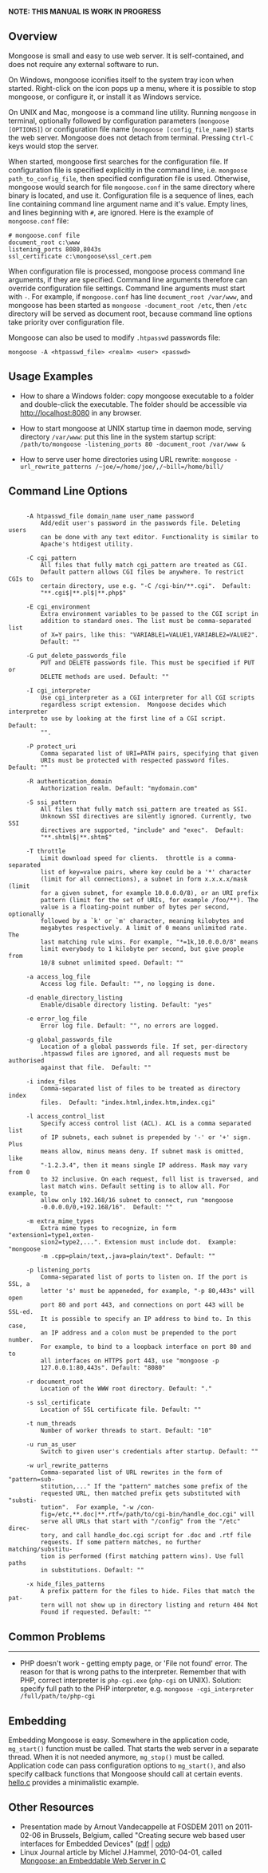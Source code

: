 
**NOTE: THIS MANUAL IS WORK IN PROGRESS**

## Overview

Mongoose is small and easy to use web server. It is self-contained, and does
not require any external software to run.

On Windows, mongoose iconifies itself to the system tray icon when started.
Right-click on the icon pops up a menu, where it is possible to stop
mongoose, or configure it, or install it as Windows service.

On UNIX and Mac, mongoose is a command line utility. Running `mongoose` in
terminal, optionally followed by configuration parameters
(`mongoose [OPTIONS]`) or configuration file name
(`mongoose [config_file_name]`) starts the
web server. Mongoose does not detach from terminal. Pressing `Ctrl-C` keys
would stop the server.

When started, mongoose first searches for the configuration file.
If configuration file is specified explicitly in the command line, i.e.
`mongoose path_to_config_file`, then specified configuration file is used.
Otherwise, mongoose would search for file `mongoose.conf` in the same directory
where binary is located, and use it.
Configuration file is a sequence of lines, each line containing
command line argument name and it's value. Empty lines, and lines beginning
with `#`, are ignored. Here is the example of `mongoose.conf` file:

    # mongoose.conf file
    document_root c:\www
    listening_ports 8080,8043s
    ssl_certificate c:\mongoose\ssl_cert.pem

When configuration file is processed, mongoose process command line arguments,
if they are specified. Command line arguments therefore can override
configuration file settings. Command line arguments must start with `-`.
For example, if `mongoose.conf` has line
`document_root /var/www`, and mongoose has been started as
`mongoose -document_root /etc`, then `/etc` directory will be served as
document root, because command line options take priority over
configuration file.

Mongoose can also be used to modify `.htpasswd` passwords file:

    mongoose -A <htpasswd_file> <realm> <user> <passwd>

## Usage Examples

- How to share a Windows folder: copy mongoose executable to a folder and
  double-click the executable. The folder should be accessible via
  [http://localhost:8080](http://localhost:8080) in any browser.

- How to start mongoose at UNIX startup time in daemon mode, serving
  directory `/var/www`: put this line in the system startup script:
  `/path/to/mongoose -listening_ports 80 -document_root /var/www &`

- How to serve user home directories using URL rewrite:
  `mongoose -url_rewrite_patterns /~joe/=/home/joe/,/~bill=/home/bill/`

## Command Line Options
```

     -A htpasswd_file domain_name user_name password
         Add/edit user's password in the passwords file. Deleting users
         can be done with any text editor. Functionality is similar to
         Apache's htdigest utility.

     -C cgi_pattern
         All files that fully match cgi_pattern are treated as CGI.
         Default pattern allows CGI files be anywhere. To restrict CGIs to
         certain directory, use e.g. "-C /cgi-bin/**.cgi".  Default:
         "**.cgi$|**.pl$|**.php$"

     -E cgi_environment
         Extra environment variables to be passed to the CGI script in
         addition to standard ones. The list must be comma-separated list
         of X=Y pairs, like this: "VARIABLE1=VALUE1,VARIABLE2=VALUE2".
         Default: ""

     -G put_delete_passwords_file
         PUT and DELETE passwords file. This must be specified if PUT or
         DELETE methods are used. Default: ""

     -I cgi_interpreter
         Use cgi_interpreter as a CGI interpreter for all CGI scripts
         regardless script extension.  Mongoose decides which interpreter
         to use by looking at the first line of a CGI script.  Default:
         "".

     -P protect_uri
         Comma separated list of URI=PATH pairs, specifying that given
         URIs must be protected with respected password files. Default: ""

     -R authentication_domain
         Authorization realm. Default: "mydomain.com"

     -S ssi_pattern
         All files that fully match ssi_pattern are treated as SSI.
         Unknown SSI directives are silently ignored. Currently, two SSI
         directives are supported, "include" and "exec".  Default:
         "**.shtml$|**.shtm$"

     -T throttle
         Limit download speed for clients.  throttle is a comma-separated
         list of key=value pairs, where key could be a '*' character
         (limit for all connections), a subnet in form x.x.x.x/mask (limit
         for a given subnet, for example 10.0.0.0/8), or an URI prefix
         pattern (limit for the set of URIs, for example /foo/**). The
         value is a floating-point number of bytes per second, optionally
         followed by a `k' or `m' character, meaning kilobytes and
         megabytes respectively. A limit of 0 means unlimited rate. The
         last matching rule wins. For example, "*=1k,10.0.0.0/8" means
         limit everybody to 1 kilobyte per second, but give people from
         10/8 subnet unlimited speed. Default: ""

     -a access_log_file
         Access log file. Default: "", no logging is done.

     -d enable_directory_listing
         Enable/disable directory listing. Default: "yes"

     -e error_log_file
         Error log file. Default: "", no errors are logged.

     -g global_passwords_file
         Location of a global passwords file. If set, per-directory
         .htpasswd files are ignored, and all requests must be authorised
         against that file.  Default: ""

     -i index_files
         Comma-separated list of files to be treated as directory index
         files.  Default: "index.html,index.htm,index.cgi"

     -l access_control_list
         Specify access control list (ACL). ACL is a comma separated list
         of IP subnets, each subnet is prepended by '-' or '+' sign. Plus
         means allow, minus means deny. If subnet mask is omitted, like
         "-1.2.3.4", then it means single IP address. Mask may vary from 0
         to 32 inclusive. On each request, full list is traversed, and
         last match wins. Default setting is to allow all. For example, to
         allow only 192.168/16 subnet to connect, run "mongoose
         -0.0.0.0/0,+192.168/16".  Default: ""

     -m extra_mime_types
         Extra mime types to recognize, in form "extension1=type1,exten-
         sion2=type2,...". Extension must include dot.  Example: "mongoose
         -m .cpp=plain/text,.java=plain/text". Default: ""

     -p listening_ports
         Comma-separated list of ports to listen on. If the port is SSL, a
         letter 's' must be appeneded, for example, "-p 80,443s" will open
         port 80 and port 443, and connections on port 443 will be SSL-ed.
         It is possible to specify an IP address to bind to. In this case,
         an IP address and a colon must be prepended to the port number.
         For example, to bind to a loopback interface on port 80 and to
         all interfaces on HTTPS port 443, use "mongoose -p
         127.0.0.1:80,443s". Default: "8080"

     -r document_root
         Location of the WWW root directory. Default: "."

     -s ssl_certificate
         Location of SSL certificate file. Default: ""

     -t num_threads
         Number of worker threads to start. Default: "10"

     -u run_as_user
         Switch to given user's credentials after startup. Default: ""

     -w url_rewrite_patterns
         Comma-separated list of URL rewrites in the form of "pattern=sub-
         stitution,..." If the "pattern" matches some prefix of the
         requested URL, then matched prefix gets substituted with "substi-
         tution".  For example, "-w /con-
         fig=/etc,**.doc|**.rtf=/path/to/cgi-bin/handle_doc.cgi" will
         serve all URLs that start with "/config" from the "/etc" direc-
         tory, and call handle_doc.cgi script for .doc and .rtf file
         requests. If some pattern matches, no further matching/substitu-
         tion is performed (first matching pattern wins). Use full paths
         in substitutions. Default: ""

     -x hide_files_patterns
         A prefix pattern for the files to hide. Files that match the pat-
         tern will not show up in directory listing and return 404 Not
         Found if requested. Default: ""

```

## Common Problems
---------------
- PHP doesn't work - getting empty page, or 'File not found' error. The
  reason for that is wrong paths to the interpreter. Remember that with PHP,
  correct interpreter is `php-cgi.exe` (`php-cgi` on UNIX). Solution: specify
  full path to the PHP interpreter, e.g.
  `mongoose -cgi_interpreter /full/path/to/php-cgi`

## Embedding
Embedding Mongoose is easy. Somewhere in the application code, `mg_start()`
function must be called. That starts the web server in a separate thread.
When it is not needed anymore, `mg_stop()` must be called.  Application code
can pass configuration options to `mg_start()`, and also specify callback
functions that Mongoose should call at certain events.
[hello.c](http://a.c) provides a minimalistic example.

## Other Resources
- Presentation made by Arnout Vandecappelle at FOSDEM 2011 on 2011-02-06
  in Brussels, Belgium, called
  "Creating secure web based user interfaces for Embedded Devices"
  ([pdf](http://mind.be/content/110206_Web-ui.pdf) |
   [odp](http://mind.be/content/110206_Web-ui.odp))
- Linux Journal article by Michel J.Hammel, 2010-04-01, called
  [Mongoose: an Embeddable Web Server in C](http://www.linuxjournal.com/article/10680)
